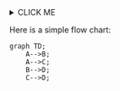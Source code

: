 
<details><summary>CLICK ME</summary>
<p>

#### We can hide anything, even code!

    ```ruby
      puts "Hello World"
    ```

</p>
</details>


Here is a simple flow chart:

```mermaid
graph TD;
    A-->B;
    A-->C;
    B-->D;
    C-->D;
```
